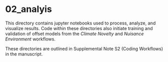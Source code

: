 # 02_analyis

This directory contains jupyter notebooks used to process, analyze, and visualize results. Code within these directories also initiate training and validation of offset models from the *Climate Novelty* and *Nuisance Environment* workflows.

These directories are outlined in Supplemental Note S2 (Coding Workflows) in the manuscript. 
